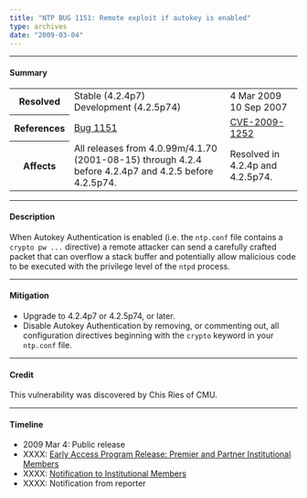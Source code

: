 ```yaml
---
title: "NTP BUG 1151: Remote exploit if autokey is enabled"
type: archives
date: "2009-03-04"
---
```


* * *

#### Summary

<table>
  <tbody>
	<tr>
		<th><b>Resolved</b></th>
		<td>Stable (4.2.4p7)<br> Development (4.2.5p74)</td>
		<td>4 Mar 2009<br> 10 Sep 2007</td>
	</tr>
	<tr>
		<th><b>References</b></th>
		<td><a href="https://bugs.ntp.org/show_bug.cgi?id=1151">Bug 1151</a></td>
		<td><a href="https://nvd.nist.gov/vuln/detail/CVE-2009-1252">CVE-2009-1252</a></td>
	</tr>
	<tr>
		<th><b>Affects</b></th>
		<td>All releases from 4.0.99m/4.1.70 (2001-08-15) through 4.2.4 before 4.2.4p7 and 4.2.5 before 4.2.5p74.</td>
		<td>Resolved in 4.2.4p and 4.2.5p74.</td>
	</tr>	
  </tbody>	
</table>

* * *
    
#### Description 

When Autokey Authentication is enabled (i.e. the `ntp.conf` file contains a `crypto pw ...` directive) a remote attacker can send a carefully crafted packet that can overflow a stack buffer and potentially allow malicious code to be executed with the privilege level of the `ntpd` process.

* * *
    
#### Mitigation

* Upgrade to 4.2.4p7 or 4.2.5p74, or later.
* Disable Autokey Authentication by removing, or commenting out, all configuration directives beginning with the `crypto` keyword in your `ntp.conf` file. 

* * *

#### Credit

This vulnerability was discovered by Chis Ries of CMU.

* * *

#### Timeline

* 2009 Mar 4: Public release
* XXXX: [Early Access Program Release: Premier and Partner Institutional Members](https://www.nwtime.org/membership/benefits/)
* XXXX: [Notification to Institutional Members](https://www.nwtime.org/membership/benefits/)
* XXXX: Notification from reporter